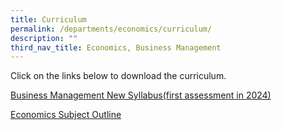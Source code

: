 ```yaml
---
title: Curriculum
permalink: /departments/economics/curriculum/
description: ""
third_nav_title: Economics, Business Management
---
```

<p>Click on the links below to download the curriculum.</p>
<p><a rel="noopener" target="_blank" href="https://www.ibo.org/programmes/diploma-programme/curriculum/individuals-and-societies/business-and-management/">Business Management New Syllabus(first assessment in 2024)</a></p>

[Economics Subject Outline](http://www.ibo.org/programmes/diploma-programme/curriculum/individuals-and-societies/economics/)